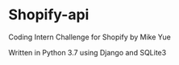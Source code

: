 # Shopify-api
Coding Intern Challenge for Shopify by Mike Yue

Written in Python 3.7 using Django and SQLite3
